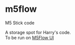 # m5flow
M5 Stick code

A storage spot for Harry's code.  
To be run on [M5Flow UI](https://flow.m5stack.com/)